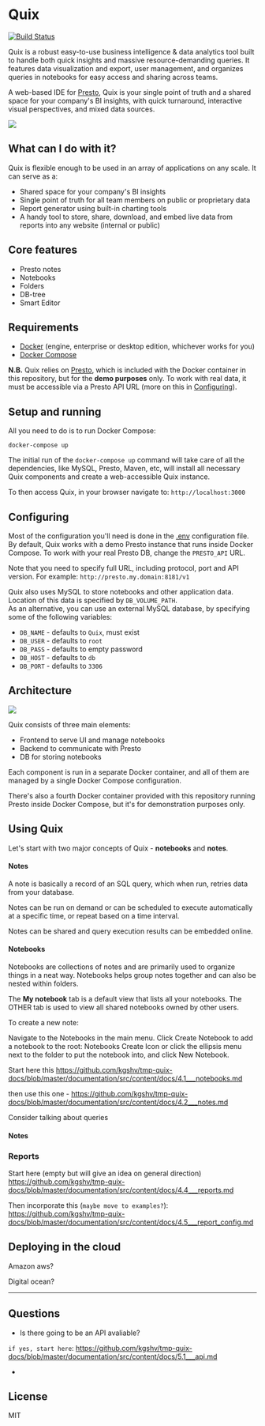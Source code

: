 # Quix
[![Build Status](https://travis-ci.com/wix-incubator/quix.svg?branch=master)](https://travis-ci.com/wix-incubator/quix)

Quix is a robust easy-to-use business intelligence & data analytics tool built to handle both quick insights and massive resource-demanding queries. It features data visualization and export, user management, and organizes queries in notebooks for easy access and sharing across teams.

A web-based IDE for [Presto](https://github.com/prestodb/presto), Quix is your single point of truth and a shared space for your company's BI insights, with quick turnaround, interactive visual perspectives, and mixed data sources.

![](docs/flow.gif)

## What can I do with it?

Quix is flexible enough to be used in an array of applications on any scale. It can serve as a:

- Shared space for your company's BI insights
- Single point of truth for all team members on public or proprietary data
- Report generator using built-in charting tools
- A handy tool to store, share, download, and embed live data from reports into any website (internal or public)

## Core features

* Presto notes
* Notebooks
* Folders
* DB-tree
* Smart Editor
<!-- TODO Full text search -->

## Requirements

* [Docker](https://www.docker.com/products) (engine, enterprise or desktop edition, whichever works for you)
* [Docker Compose](https://docs.docker.com/compose/install/)

**N.B.** Quix relies on [Presto](http://prestodb.github.io/), which is included with the Docker container in this repository, but for the **demo purposes** only. To work with real data, it must be accessible via a Presto API URL (more on this in [Configuring](#Configuring)).

## Setup and running

All you need to do is to run Docker Compose:

```
docker-compose up
```

The initial run of the `docker-compose up` command will take care of all the dependencies, like MySQL, Presto, Maven, etc, will install all necessary Quix components and create a web-accessible Quix instance.

To then access Quix, in your browser navigate to:
`http://localhost:3000`

## Configuring

Most of the configuration you'll need is done in the [.env](./.env) configuration file. By default, Quix works with a demo Presto instance that runs inside Docker Compose. To work with your real Presto DB, change the `PRESTO_API` URL.

Note that you need to specify full URL, including protocol, port and API version. For example: `http://presto.my.domain:8181/v1`

Quix also uses MySQL to store notebooks and other application data. Location of this data is specified by `DB_VOLUME_PATH`. <br />
As an alternative, you can use an external MySQL database, by specifying some of the following variables:
* `DB_NAME` - defaults to `Quix`, must exist
* `DB_USER` - defaults to `root`
* `DB_PASS` - defaults to empty password
* `DB_HOST` - defaults to `db`
* `DB_PORT` - defaults to `3306`

## Architecture

![](docs/architecture.png)

Quix consists of three main elements:

* Frontend to serve UI and manage notebooks
* Backend to communicate with Presto
* DB for storing notebooks

Each component is run in a separate Docker container, and all of them are managed by a single Docker Compose configuration.

There's also a fourth Docker container provided with this repository running Presto inside Docker Compose, but it's for demonstration purposes only.

<!-- ### TODO User authentication -->

## Using Quix

Let's start with two major concepts of Quix - **notebooks** and **notes**.

#### Notes

A note is basically a record of an SQL query, which when run, retries data from your database.

Notes can be run on demand or can be scheduled to execute automatically at a specific time, or repeat based on a time interval.

Notes can be shared and query execution results can be embedded online.

#### Notebooks

Notebooks are collections of notes and are primarily used to organize things in a neat way. Notebooks helps group notes together and can also be nested within folders.

The **My notebook** tab is a default view that lists all your notebooks. The OTHER tab is used to view all shared notebooks owned by other users.

To create a new note:

Navigate to the Notebooks in the main menu.
Click Create Notebook to add a notebook to the root: Notebooks Create Icon or click the ellipsis menu next to the folder to put the notebook into, and click New Notebook.


Start here this https://github.com/kgshv/tmp-quix-docs/blob/master/documentation/src/content/docs/4.1___notebooks.md

then use this one - https://github.com/kgshv/tmp-quix-docs/blob/master/documentation/src/content/docs/4.2___notes.md

Consider talking about queries




#### Notes


### Reports
Start here (empty but will give an idea on general direction) https://github.com/kgshv/tmp-quix-docs/blob/master/documentation/src/content/docs/4.4___reports.md

Then incorporate this (`maybe move to examples?`):
https://github.com/kgshv/tmp-quix-docs/blob/master/documentation/src/content/docs/4.5___report_config.md



## Deploying in the cloud

Amazon aws?

Digital ocean?

----
## Questions
- Is there going to be an API avaliable?

`if yes, start here`: https://github.com/kgshv/tmp-quix-docs/blob/master/documentation/src/content/docs/5.1___api.md

-





## License
MIT
